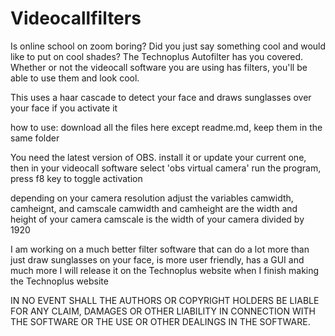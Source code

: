 # Videocallfilters

Is online school on zoom boring? 
Did you just say something cool and would like to put on cool shades? 
The Technoplus Autofilter has you covered. Whether or not the videocall software you are using has filters, you'll be able to use them and look cool.

This uses a haar cascade to detect your face and draws sunglasses over your face if you activate it

how to use:
download all the files here except readme.md, keep them in the same folder

You need the latest version of OBS. install it or update your current one, then in your videocall software select 'obs virtual camera'
run the program, press f8 key to toggle activation

depending on your camera resolution adjust the variables camwidth, camheignt, and camscale
camwidth and camheight are the width and height of your camera
camscale is the width of your camera divided by 1920

I am working on a much better filter software that can do a lot more than just draw sunglasses on your face, is more user friendly, has a GUI and much more
I will release it on the Technoplus website when I finish making the Technoplus website



IN NO EVENT SHALL THE AUTHORS OR COPYRIGHT HOLDERS BE LIABLE FOR ANY CLAIM, DAMAGES OR OTHER LIABILITY IN CONNECTION WITH THE SOFTWARE OR THE USE OR OTHER DEALINGS IN THE SOFTWARE.

